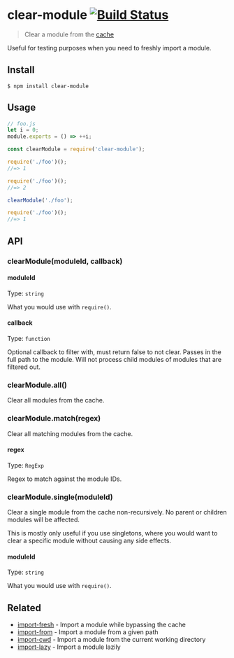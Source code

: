 # clear-module [![Build Status](https://travis-ci.org/sindresorhus/clear-module.svg?branch=master)](https://travis-ci.org/sindresorhus/clear-module)

> Clear a module from the [cache](https://nodejs.org/api/modules.html#modules_caching)

Useful for testing purposes when you need to freshly import a module.

## Install

```
$ npm install clear-module
```

## Usage

```js
// foo.js
let i = 0;
module.exports = () => ++i;
```

```js
const clearModule = require('clear-module');

require('./foo')();
//=> 1

require('./foo')();
//=> 2

clearModule('./foo');

require('./foo')();
//=> 1
```

## API

### clearModule(moduleId, callback)

#### moduleId

Type: `string`

What you would use with `require()`.

#### callback

Type: `function`

Optional callback to filter with, must return false to not clear.
Passes in the full path to the module.
Will not process child modules of modules that are filtered out.

### clearModule.all()

Clear all modules from the cache.

### clearModule.match(regex)

Clear all matching modules from the cache.

#### regex

Type: `RegExp`

Regex to match against the module IDs.

### clearModule.single(moduleId)

Clear a single module from the cache non-recursively. No parent or children modules will be affected.

This is mostly only useful if you use singletons, where you would want to clear a specific module without causing any side effects.

#### moduleId

Type: `string`

What you would use with `require()`.

## Related

- [import-fresh](https://github.com/sindresorhus/import-fresh) - Import a module while bypassing the cache
- [import-from](https://github.com/sindresorhus/import-from) - Import a module from a given path
- [import-cwd](https://github.com/sindresorhus/import-cwd) - Import a module from the current working directory
- [import-lazy](https://github.com/sindresorhus/import-lazy) - Import a module lazily
